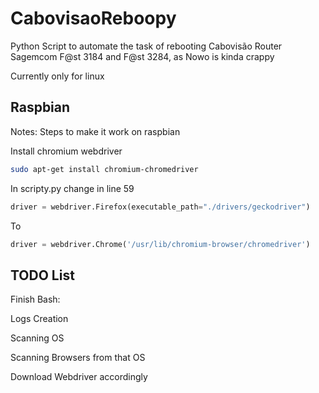 # CabovisaoReboopy


Python Script to automate the task of rebooting Cabovisão Router Sagemcom F@st 3184 and  F@st 3284, as Nowo is kinda crappy

Currently only for linux





## Raspbian
Notes:
Steps to make it work on raspbian

Install chromium webdriver

```bash
sudo apt-get install chromium-chromedriver
```

In scripty.py change in line 59

```python
driver = webdriver.Firefox(executable_path="./drivers/geckodriver")
```
To

```python
driver = webdriver.Chrome('/usr/lib/chromium-browser/chromedriver')
```
## TODO List

Finish Bash:

Logs Creation

Scanning OS

Scanning Browsers from that OS

Download Webdriver accordingly

